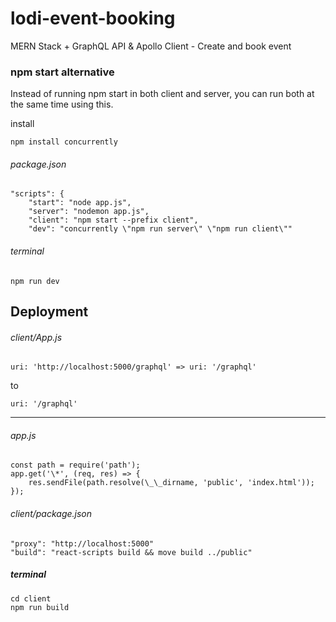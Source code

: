 # lodi-event-booking

MERN Stack + GraphQL API & Apollo Client - Create and book event

### npm start alternative

Instead of running npm start in both client and server, you can run both at the same time using this.

install

```
npm install concurrently
```

###### package.json

```
"scripts": {
    "start": "node app.js",
    "server": "nodemon app.js",
    "client": "npm start --prefix client",
    "dev": "concurrently \"npm run server\" \"npm run client\""
```

###### terminal

```
npm run dev
```

## Deployment

###### client/App.js

```
uri: 'http://localhost:5000/graphql' => uri: '/graphql'
```

to

```
uri: '/graphql'
```

---

###### app.js

```
const path = require('path');
app.get('\*', (req, res) => {
    res.sendFile(path.resolve(\_\_dirname, 'public', 'index.html'));
});
```

###### client/package.json

```
"proxy": "http://localhost:5000"
"build": "react-scripts build && move build ../public"
```

##### terminal

```
cd client
npm run build
```
